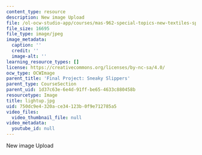```yaml
---
content_type: resource
description: New image Upload
file: /ol-ocw-studio-app/courses/mas-962-special-topics-new-textiles-spring-2010/750dc9e4320ace34123b0f9e712785a5_lightup.jpg
file_size: 16695
file_type: image/jpeg
image_metadata:
  caption: ''
  credit: ''
  image-alt: ''
learning_resource_types: []
license: https://creativecommons.org/licenses/by-nc-sa/4.0/
ocw_type: OCWImage
parent_title: 'Final Project: Sneaky Slippers'
parent_type: CourseSection
parent_uid: 1d37c63e-6e4d-91ff-be65-4633c880458b
resourcetype: Image
title: lightup.jpg
uid: 750dc9e4-320a-ce34-123b-0f9e712785a5
video_files:
  video_thumbnail_file: null
video_metadata:
  youtube_id: null
---
```

New image Upload